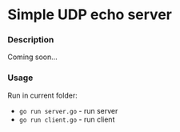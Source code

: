 # Simple UDP echo server

### Description 

Coming soon...

### Usage

Run in current folder:
- ```go run server.go``` - run server
- ```go run client.go``` - run client